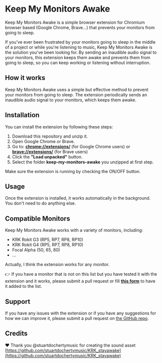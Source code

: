 # Keep My Monitors Awake

Keep My Monitors Awake is a simple browser extension for Chromium browser based (Google Chrome, Brave...) that prevents your monitors from going to sleep. 

If you've ever been frustrated by your monitors going to sleep in the middle of a project or while you're listening to music, Keep My Monitors Awake is the solution you've been looking for. By sending an inaudible audio signal to your monitors, this extension keeps them awake and prevents them from going to sleep, so you can keep working or listening without interruption. 


## How it works

Keep My Monitors Awake uses a simple but effective method to prevent your monitors from going to sleep. The extension periodically sends an inaudible audio signal to your monitors, which keeps them awake.

## Installation

You can install the extension by following these steps:

1. Download this repository and unzip it.
2. Open Google Chrome or Brave.
3. Go to: **[chrome://extensions/](chrome://extensions/)** (for Google Chrome users) or **[brave://extensions/](brave://extensions/)** (for Brave users)
4. Click the **"Load unpacked"** button.
5. Select the folder **keep-my-monitors-awake** you unzipped at first step. 

Make sure the extension is running by checking the ON/OFF button.

## Usage

Once the extension is installed, it works automatically in the background. You don't need to do anything else.

## Compatible Monitors

Keep My Monitors Awake works with a variety of monitors, including:

- KRK Rokit G3 (RP5, RP7, RP8, RP10)
- KRK Rokit G4 (RP5, RP7, RP8, RP10)
- Focal Alpha (50, 65, 80)
- ...

Actually, I think the extension works for any monitor.

👉 If you have a monitor that is not on this list but you have tested it with the extension and it works, please submit a pull request or fill **[this form](https://tally.so/r/n9By65)** to have it added to the list.


## Support

If you have any issues with the extension or if you have any suggestions for how we can improve it, please submit a pull request on [the GitHub repo](https://github.com/franckdpt/keep-my-monitors-awake).

## Credits
❤️ Thank you @stuartdochertymusic for creating the sound asset [https://github.com/stuartdochertymusic/KRK_stayawake](https://github.com/stuartdochertymusic/KRK_stayawake)